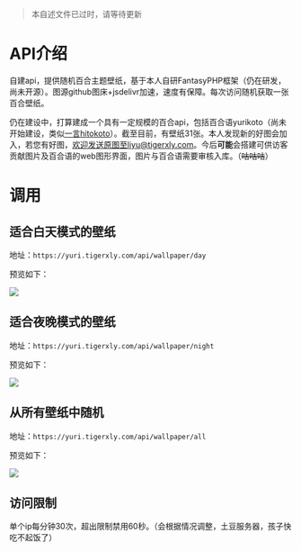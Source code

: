 > 本自述文件已过时，请等待更新



# API介绍

自建api，提供随机百合主题壁纸，基于本人自研FantasyPHP框架（仍在研发，尚未开源）。图源github图床+jsdelivr加速，速度有保障。每次访问随机获取一张百合壁纸。

仍在建设中，打算建成一个具有一定规模的百合api，包括百合语yurikoto（尚未开始建设，类似[一言hitokoto](https://hitokoto.cn/)）。截至目前，有壁纸31张。本人发现新的好图会加入，若您有好图，欢迎发送原图至liyu@tigerxly.com。今后**可能**会搭建可供访客贡献图片及百合语的web图形界面，图片与百合语需要审核入库。（~~咕咕咕~~）



# 调用

## 适合白天模式的壁纸

地址：`https://yuri.tigerxly.com/api/wallpaper/day`

预览如下：

![](https://yuri.tigerxly.com/api/wallpaper/day)

## 适合夜晚模式的壁纸

地址：`https://yuri.tigerxly.com/api/wallpaper/night`

预览如下：

![](https://yuri.tigerxly.com/api/wallpaper/night)

## 从所有壁纸中随机

地址：`https://yuri.tigerxly.com/api/wallpaper/all`

预览如下：

![](https://yuri.tigerxly.com/api/wallpaper/all)

## 访问限制

单个ip每分钟30次，超出限制禁用60秒。（会根据情况调整，土豆服务器，孩子快吃不起饭了）